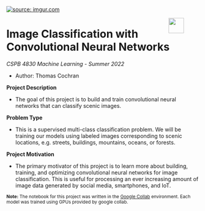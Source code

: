 <a href="https://i.imgur.com/mZYtLlx.png"><img src="https://i.imgur.com/mZYtLlx.png" title="source: imgur.com" /></a>

<figure>
  <IMG SRC="https://www.colorado.edu/cs/profiles/express/themes/cuspirit/logo.png" WIDTH=40 ALIGN="right">
</figure>

# Image Classification with Convolutional Neural Networks
*CSPB 4830 Machine Learning - Summer 2022*

* Author: Thomas Cochran

__Project Description__

* The goal of this project is to build and train convolutional neural networks that can classify scenic images.

__Problem Type__

* This is a supervised multi-class classification problem. We will be training our models using labeled images corresponding to scenic locations, e.g. streets, buildings, mountains, oceans, or forests. 

__Project Motivation__

* The primary motivator of this project is to learn more about building, training, and optimizing convolutional neural networks for image classification. This is useful for processing an ever increasing amount of image data generated by social media, smartphones, and IoT.


<sub>**Note:** The notebook for this project was written in the [Google Collab](https://colab.research.google.com/) environment. Each model was trained using GPUs provided by google collab. </sub>
